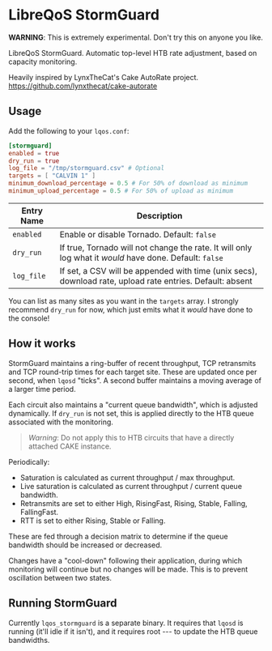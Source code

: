 # LibreQoS StormGuard

**WARNING**: This is extremely experimental. Don't try this on anyone you like.

LibreQoS StormGuard. Automatic top-level HTB rate adjustment, based on capacity monitoring.

Heavily inspired by LynxTheCat's Cake AutoRate project. https://github.com/lynxthecat/cake-autorate

## Usage

Add the following to your `lqos.conf`:

```toml
[stormguard]
enabled = true
dry_run = true
log_file = "/tmp/stormguard.csv" # Optional
targets = [ "CALVIN 1" ]
minimum_download_percentage = 0.5 # For 50% of download as minimum
minimum_upload_percentage = 0.5 # For 50% of upload as minimum
```

| **Entry Name** | **Description**                                                                                           |
|----------------|-----------------------------------------------------------------------------------------------------------|
| `enabled`      | Enable or disable Tornado. Default: `false`                                                               |
| `dry_run`      | If true, Tornado will not change the rate. It will only log what it *would* have done. Default: `false`   |
| `log_file`     | If set, a CSV will be appended with time (unix secs), download rate, upload rate entries. Default: absent |

You can list as many sites as you want in the `targets` array. I strongly recommend `dry_run` for now, which just
emits what it *would* have done to the console!

## How it works

StormGuard maintains a ring-buffer of recent throughput, TCP retransmits and TCP round-trip times for each target site.
These are updated once per second, when `lqosd` "ticks". A second buffer maintains a moving average of a larger time period.

Each circuit also maintains a "current queue bandwidth", which is adjusted dynamically. If `dry_run` is not set,
this is applied directly to the HTB queue associated with the monitoring.

> *Warning*: Do not apply this to HTB circuits that have a directly attached CAKE instance.

Periodically:

* Saturation is calculated as current throughput / max throughput.
* Live saturation is calculated as current throughput / current queue bandwidth.
* Retransmits are set to either High, RisingFast, Rising, Stable, Falling, FallingFast.
* RTT is set to either Rising, Stable or Falling.

These are fed through a decision matrix to determine if the queue bandwidth should be increased or decreased.

Changes have a "cool-down" following their application, during which monitoring will continue but no changes will be made.
This is to prevent oscillation between two states.

## Running StormGuard

Currently `lqos_stormguard` is a separate binary. It requires that `lqosd` is running (it'll idle if it isn't), and
it requires root --- to update the HTB queue bandwidths.